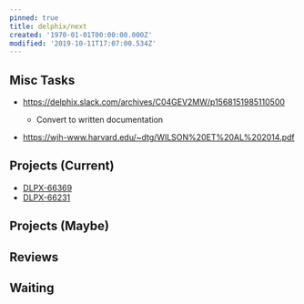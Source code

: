 ```yaml
---
pinned: true
title: delphix/next
created: '1970-01-01T00:00:00.000Z'
modified: '2019-10-11T17:07:00.534Z'
---
```


## Misc Tasks

* https://delphix.slack.com/archives/C04GEV2MW/p1568151985110500
  * Convert to written documentation

* https://wjh-www.harvard.edu/~dtg/WILSON%20ET%20AL%202014.pdf

## Projects (Current)

* [DLPX-66369](https://jira.delphix.com/browse/DLPX-66369)
* [DLPX-66231](https://jira.delphix.com/browse/DLPX-66231)

## Projects (Maybe)

## Reviews

## Waiting
